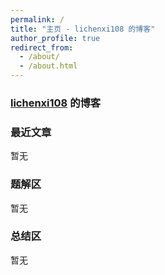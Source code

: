 ```yaml
---
permalink: /
title: "主页 - lichenxi108 的博客"
author_profile: true
redirect_from: 
  - /about/
  - /about.html
---
```


### [lichenxi108](https://www.luogu.com.cn/user/1006023) 的博客
### 最近文章
暂无
### 题解区
暂无
### 总结区
暂无
